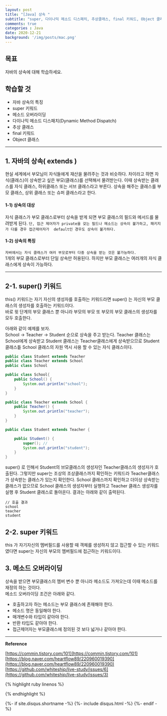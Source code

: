 ```yaml
---
layout: post
title: "[Java] 상속 "
subtitle: "super, 다이나믹 메소드 디스패치, 추상클래스, final 키워드, Object 클래스"
comments: true
categories : Java
date: 2020-12-21
background: '/img/posts/mac.png'
---
```


## 목표

자바의 상속에 대해 학습하세요.   

## 학습할 것 

- 자바 상속의 특징
- super 키워드
- 메소드 오버라이딩
- 다이나믹 메소드 디스패치(Dynamic Method Dispatch)   
- 추상 클래스    
- final 키워드    
- Object 클래스   

- - -

## 1. 자바의 상속( extends ) 

현실 세계에서 부모님이 자식들에게 재산을 물려주는 것과 비슷하다. 차이라고 하면 
자식(클래스)이 상속받고 싶은 부모(클래스)를 선택해서 물려받는다. 이때 상속받는 
클래스를 자식 클래스, 하위클래스 또는 서브 클래스라고 부른다. 상속을 해주는 
클래스를 부모 클래스, 상위 클래스 또는 슈퍼 클래스라고 한다.   

#### 1-1) 상속의 대상    

자식 클래스가 부모 클래스로부터 상속을 받게 되면 부모 클래스의 필드와 메서드를 물려받게 된다. 
`단, 접근 제어자가 private을 갖는 필드나 메소드는 상속이 불가하고, 패키지가 다를 경우 접근제어자가 
default인 경우도 상속이 불가하다.`   

#### 1-2) 상속의 특징   

`자바에서는 자식 클래스가 여러 부모로부터 다중 상속을 받는 것은 불가능하다.`    
1개의 부모 클래스로부터 단일 상속만 허용된다. 하지만 부모 클래스는 여러개의 자식 클래스에게 
상속이 가능하다.   

- - - 

## 2-1. super() 키워드    

this() 키워드는 자기 자신의 생성자를 호출하는 키워드라면 super() 는 자신의 부모 클래스의 생성자를 
호출하는 키워드이다.    
바로 윗 단계의 부모 클래스 뿐 아니라 부모의 부모 또 부모의 부모 클래스의 생성자를 모두 호출한다.   

아래와 같이 예제를 보자.   
School -> Teacher -> Student 순으로 상속을 주고 받는다. Teacher 클래스는 School에게 상속받고 Student 클래스는 
Teacher클래스에게 상속받으므로 Student 클래스틑 School 클래스의 자원 역시 사용 할 수 있는 자식 클래스이다.   

```java
public class Student extends Teacher
public class Teacher extends School
public class School
```

```java
public class School{
    public School() {
        System.out.println("school");
    }
}

public class Teacher extends School {
    public Teacher() {
        System.out.println("teacher");
    }
}

public class Student extends Teacher {

    public Student() {
        super(); // 
        System.out.println("student");
    }
}
```

super() 로 인해서 Student의 브모클래스의 생성자인 Teacher클래스의 생성자가 호출된다. 그렇지만 super는 조상의 
조상클래스까지 확인하는 키워드라 Teacher클래스가 상속받는 클래스가 있는지 확인한다. School 클래스까지 확인하고 
더이상 상속받는 클래스가 없으므로 School 클래스의 생성자부터 실행하고 Teacher 클래스 생성자를 실행 후 
Student 클래스로 돌아온다. 
결과는 아래와 같이 출력된다. 

```
// 호출 결과 
school
teacher
student
```


## 2-2. super 키워드 

this 가 자기자신의 멤버필드를 사용할 때 객체를 생성하지 않고 접근할 수 있는 키워드 였다면 
super는 자신의 부모의 멤버필드에 접근하는 키워드이다. 


## 3. 메소드 오버라이딩   

상속을 받으면 부모클래스의 멤버 변수 뿐 아니라 메소드도 가져오는데 이때 메소드를 재정의 하는 것이다.   
메소드 오버라이딩 조건은 아래와 같다.   

- 호출하고자 하는 메소드는 부모 클래스에 존재해야 한다.   
- 메소드 명은 동일해야 한다.   
- 매개변수와 타입이 같아야 한다.   
- 반환 타입도 같아야 한다.   
- 접근제어자는 부모클래스에 정의된 것 보다 넓거나 같아야 한다.   



- - - 

**Reference**

[https://commin.tistory.com/101](https://commin.tistory.com/101)   
[https://blog.naver.com/heartflow89/220960019390](https://blog.naver.com/heartflow89/220960019390)     
[https://github.com/whiteship/live-study/issues/6](https://github.com/whiteship/live-study/issues/3)        

{% highlight ruby linenos %}

{% endhighlight %}


{%- if site.disqus.shortname -%}
    {%- include disqus.html -%}
{%- endif -%}

